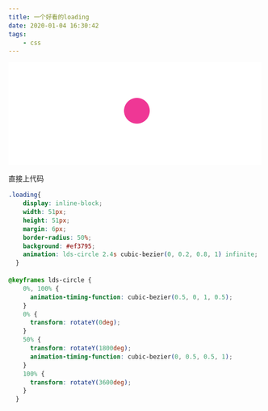 ```yaml
---
title: 一个好看的loading
date: 2020-01-04 16:30:42
tags:
    - css
---
```



![img.png](https://raw.githubusercontent.com/s-xianyu/blog-static/master/images/loading.gif)

<!--more-->
直接上代码
```css
.loading{
    display: inline-block;
    width: 51px;
    height: 51px;
    margin: 6px;
    border-radius: 50%;
    background: #ef3795;
    animation: lds-circle 2.4s cubic-bezier(0, 0.2, 0.8, 1) infinite;
  }

@keyframes lds-circle {
    0%, 100% {
      animation-timing-function: cubic-bezier(0.5, 0, 1, 0.5);
    }
    0% {
      transform: rotateY(0deg);
    }
    50% {
      transform: rotateY(1800deg);
      animation-timing-function: cubic-bezier(0, 0.5, 0.5, 1);
    }
    100% {
      transform: rotateY(3600deg);
    }
  }
```

